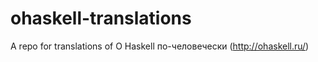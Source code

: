 ohaskell-translations
=====================

A repo for translations of О Haskell по-человечески (http://ohaskell.ru/)
